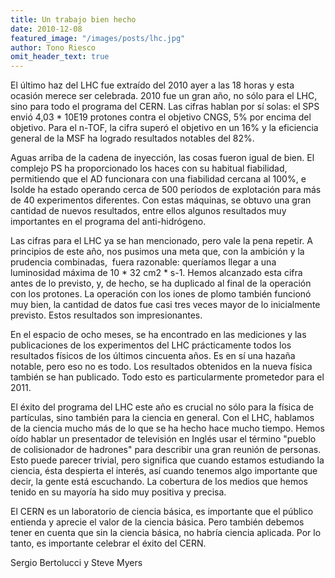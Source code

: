 ```yaml
---
title: Un trabajo bien hecho
date: 2010-12-08
featured_image: "/images/posts/lhc.jpg"
author: Tono Riesco
omit_header_text: true
---
```


El último haz del LHC fue extraído del 2010 ayer a las 18 horas y esta ocasión merece ser celebrada. 2010 fue un gran año, no sólo para el LHC, sino para todo el programa del CERN. Las cifras hablan por sí solas: el SPS envió 4,03 \* 10E19 protones contra el objetivo CNGS, 5% por encima del objetivo. Para el n-TOF, la cifra superó el objetivo en un 16% y la eficiencia general de la MSF ha logrado resultados notables del 82%.

Aguas arriba de la cadena de inyección, las cosas fueron igual de bien. El complejo PS ha proporcionado los haces con su habitual fiabilidad, permitiendo que el AD funcionara con una fiabilidad cercana al 100%, e Isolde ha estado operando cerca de 500 períodos de explotación para más de 40 experimentos diferentes. Con estas máquinas, se obtuvo una gran cantidad de nuevos resultados, entre ellos algunos resultados muy importantes en el programa del anti-hidrógeno.

Las cifras para el LHC ya se han mencionado, pero vale la pena repetir. A principios de este año, nos pusimos una meta que, con la ambición y la prudencia combinadas,  fuera razonable: queríamos llegar a una luminosidad máxima de 10 \* 32 cm2 \* s-1. Hemos alcanzado esta cifra antes de lo previsto, y, de hecho, se ha duplicado al final de la operación con los protones. La operación con los iones de plomo también funcionó muy bien, la cantidad de datos fue casi tres veces mayor de lo inicialmente previsto. Estos resultados son impresionantes.

En el espacio de ocho meses, se ha encontrado en las mediciones y las publicaciones de los experimentos del LHC prácticamente todos los resultados físicos de los últimos cincuenta años. Es en sí una hazaña notable, pero eso no es todo. Los resultados obtenidos en la nueva física también se han publicado. Todo esto es particularmente prometedor para el 2011.

El éxito del programa del LHC este año es crucial no sólo para la física de partículas, sino también para la ciencia en general. Con el LHC, hablamos de la ciencia mucho más de lo que se ha hecho hace mucho tiempo. Hemos oído hablar un presentador de televisión en Inglés usar el término "pueblo de colisionador de hadrones" para describir una gran reunión de personas. Esto puede parecer trivial, pero significa que cuando estamos estudiando la ciencia, ésta despierta el interés, así cuando tenemos algo importante que decir, la gente está escuchando. La cobertura de los medios que hemos tenido en su mayoría ha sido muy positiva y precisa.

El CERN es un laboratorio de ciencia básica, es importante que el público entienda y aprecie el valor de la ciencia básica. Pero también debemos tener en cuenta que sin la ciencia básica, no habría ciencia aplicada. Por lo tanto, es importante celebrar el éxito del CERN.

Sergio Bertolucci y Steve Myers
